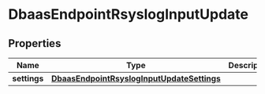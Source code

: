 

# DbaasEndpointRsyslogInputUpdate


## Properties

| Name | Type | Description | Notes |
|------------ | ------------- | ------------- | -------------|
|**settings** | [**DbaasEndpointRsyslogInputUpdateSettings**](DbaasEndpointRsyslogInputUpdateSettings.md) |  |  [optional] |



